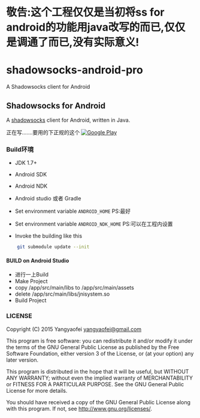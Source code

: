 # 敬告:这个工程仅仅是当初将ss for android的功能用java改写的而已,仅仅是调通了而已,没有实际意义!
# shadowsocks-android-pro
A Shadowsocks client for Android


## Shadowsocks for Android

A [shadowsocks](http://shadowsocks.org) client for Android, written in Java.


正在写.......要用的下正规的这个
[![Google Play](http://developer.android.com/images/brand/en_generic_rgb_wo_45.png)](https://play.google.com/store/apps/details?id=com.github.shadowsocks)


### Build环境

* JDK 1.7+
* Android SDK 
* Android NDK 
* Android studio 或者 Gradle

* Set environment variable `ANDROID_HOME` PS:最好
* Set environment variable `ANDROID_NDK_HOME` PS:可以在工程内设置
* Invoke the building like this

```bash
    git submodule update --init
```


#### BUILD on Android Studio

* 进行一上Build
* Make Project
* copy /app/src/main/libs to /app/src/main/assets
* delete /app/src/main/libs/jnisystem.so
* Build Project

### LICENSE

Copyright (C) 2015 Yangyaofei <yangyaofei@gmail.com>

This program is free software: you can redistribute it and/or modify
it under the terms of the GNU General Public License as published by
the Free Software Foundation, either version 3 of the License, or
(at your option) any later version.

This program is distributed in the hope that it will be useful,
but WITHOUT ANY WARRANTY; without even the implied warranty of
MERCHANTABILITY or FITNESS FOR A PARTICULAR PURPOSE.  See the
GNU General Public License for more details.

You should have received a copy of the GNU General Public License
along with this program. If not, see <http://www.gnu.org/licenses/>.
